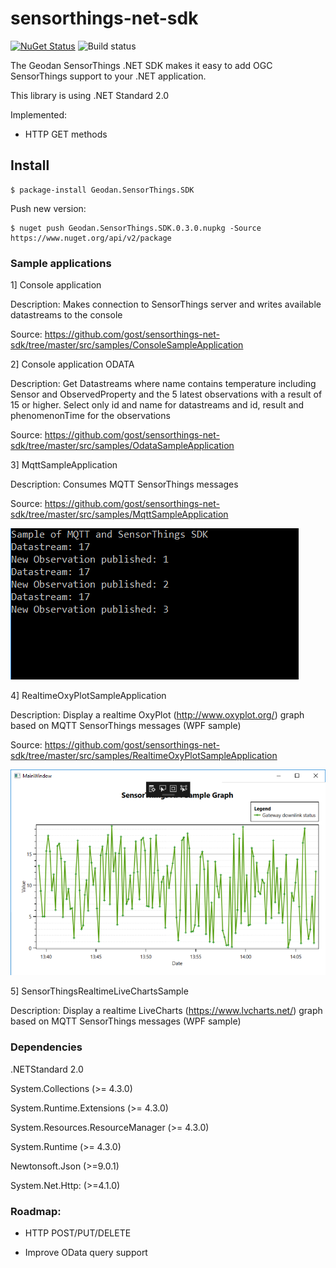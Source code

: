# sensorthings-net-sdk

[![NuGet Status](http://img.shields.io/nuget/v/Geodan.SensorThings.SDK.svg?style=flat)](https://www.nuget.org/packages/Geodan.SensorThings.SDK/)
![Build status](https://github.com/gost/sensorthings-net-sdk/workflows/.NET%20Core/badge.svg)

The Geodan SensorThings .NET SDK makes it easy to add OGC SensorThings support to your .NET application.

This library is using .NET Standard 2.0

Implemented:

- HTTP GET methods

## Install

```
$ package-install Geodan.SensorThings.SDK
```

Push new version:

```
$ nuget push Geodan.SensorThings.SDK.0.3.0.nupkg -Source https://www.nuget.org/api/v2/package
```

### Sample applications

1] Console application

Description: Makes connection to SensorThings server and writes available datastreams to the console

Source: https://github.com/gost/sensorthings-net-sdk/tree/master/src/samples/ConsoleSampleApplication

2] Console application ODATA

Description:  Get Datastreams where name contains temperature including Sensor and ObservedProperty and the 5 latest observations with a result of 15 or higher. Select only id and name for datastreams and id, result and phenomenonTime for the observations

Source: https://github.com/gost/sensorthings-net-sdk/tree/master/src/samples/OdataSampleApplication

3] MqttSampleApplication

Description: Consumes MQTT SensorThings messages

Source: https://github.com/gost/sensorthings-net-sdk/tree/master/src/samples/MqttSampleApplication

![alt tag](mqttsample.png)

4] RealtimeOxyPlotSampleApplication

Description: Display a realtime OxyPlot (http://www.oxyplot.org/) graph based on MQTT SensorThings messages (WPF sample)

Source: https://github.com/gost/sensorthings-net-sdk/tree/master/src/samples/RealtimeOxyPlotSampleApplication

![alt tag](realtime.png)

5] SensorThingsRealtimeLiveChartsSample

Description: Display a realtime LiveCharts (https://www.lvcharts.net/) graph based on MQTT SensorThings messages (WPF sample)


### Dependencies

.NETStandard 2.0

System.Collections (>= 4.3.0)

System.Runtime.Extensions (>= 4.3.0)

System.Resources.ResourceManager (>= 4.3.0)

System.Runtime (>= 4.3.0)

Newtonsoft.Json (>=9.0.1)

System.Net.Http: (>=4.1.0)

### Roadmap:

- HTTP POST/PUT/DELETE

- Improve OData query support
